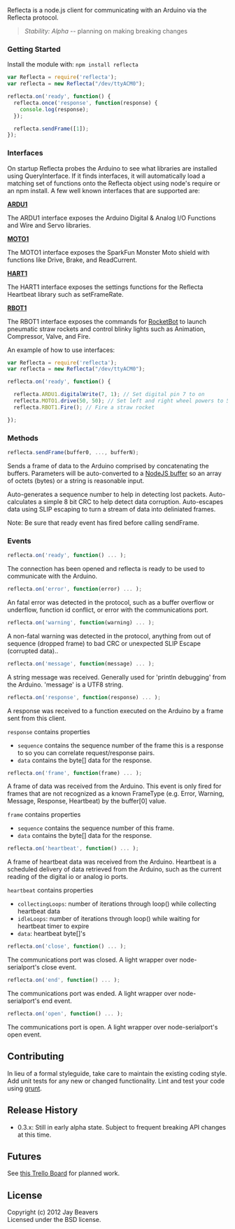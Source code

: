 Reflecta is a node.js client for communicating with an Arduino via the Reflecta protocol.

> _Stability: Alpha_ -- planning on making breaking changes

### Getting Started
Install the module with: `npm install reflecta`

```javascript
var Reflecta = require('reflecta');
var reflecta = new Reflecta("/dev/ttyACM0");

reflecta.on('ready', function() {
  reflecta.once('response', function(response) {
    console.log(response);
  });

  reflecta.sendFrame([1]);
});
```

### Interfaces

On startup Reflecta probes the Arduino to see what libraries are installed using QueryInterface.  If it finds interfaces, it will automatically load a matching set of functions onto the Reflecta object using node's require or an npm install.  A few well known interfaces that are supported are:

__[ARDU1](https://github.com/JayBeavers/Reflecta/blob/master/NodeClient/node_modules/ARDU1.md)__

The ARDU1 interface exposes the Arduino Digital & Analog I/O Functions and Wire and Servo libraries.

__[MOTO1](https://github.com/JayBeavers/Reflecta/blob/master/NodeClient/node_modules/reflecta_MOTO1.js)__

The MOTO1 interface exposes the SparkFun Monster Moto shield with functions like Drive, Brake, and ReadCurrent.

__[HART1](https://github.com/JayBeavers/Reflecta/blob/master/NodeClient/node_modules/reflecta_HART1.js)__

The HART1 interface exposes the settings functions for the Reflecta Heartbeat library such as setFrameRate.

__[RBOT1](https://github.com/JayBeavers/Reflecta/blob/master/NodeClient/node_modules/reflecta_RBOT1.js)__

The RBOT1 interface exposes the commands for [RocketBot](https://github.com/JayBeavers/RocketBot) to launch pneumatic straw rockets and control blinky lights such as Animation, Compressor, Valve, and Fire.

An example of how to use interfaces:
```javascript
var Reflecta = require('reflecta');
var reflecta = new Reflecta("/dev/ttyACM0");

reflecta.on('ready', function() {

  reflecta.ARDU1.digitalWrite(7, 1); // Set digital pin 7 to on
  reflecta.MOTO1.drive(50, 50); // Set left and right wheel powers to 50 out of 255
  reflecta.RBOT1.Fire(); // Fire a straw rocket

});
```

### Methods

```javascript
reflecta.sendFrame(buffer0, ..., bufferN);
```
Sends a frame of data to the Arduino comprised by concatenating the buffers.  Parameters will be auto-converted to a [NodeJS buffer](http://nodejs.org/api/buffer.html) so an array of octets (bytes) or a string is reasonable input.

Auto-generates a sequence number to help in detecting lost packets.
Auto-calculates a simple 8 bit CRC to help detect data corruption.  Auto-escapes data using SLIP escaping to 
turn a stream of data into deliniated frames.

Note:  Be sure that ready event has fired before calling sendFrame.

### Events

```javascript
reflecta.on('ready', function() ... );
```

The connection has been opened and reflecta is ready to be used to communicate with the Arduino.

```javascript
reflecta.on('error', function(error) ... );
```

An fatal error was detected in the protocol, such as a buffer overflow or underflow, function id conflict, or error with the communications port.

```javascript
reflecta.on('warning', function(warning) ... );
```

A non-fatal warning was detected in the protocol, anything from out of sequence (dropped frame) to bad CRC or
unexpected SLIP Escape (corrupted data)..

```javascript
reflecta.on('message', function(message) ... );
```

A string message was received.  Generally used for 'println debugging' from the Arduino.  'message' is a UTF8 string.

```javascript
reflecta.on('response', function(response) ... );
```

A response was received to a function executed on the Arduino by a frame sent from this client.

`response` contains properties

- `sequence` contains the sequence number of the frame this is a response to so you can correlate request/response pairs.
- `data` contains the byte[] data for the response.

```javascript
reflecta.on('frame', function(frame) ... );
```

A frame of data was received from the Arduino.  This event is only fired for frames that are not recognized as a known FrameType (e.g. Error, Warning, Message, Response, Heartbeat) by the buffer[0] value.

`frame` contains properties

- `sequence` contains the sequence number of this frame.
- `data` contains the byte[] data for the response.

```javascript
reflecta.on('heartbeat', function() ... );
```

A frame of heartbeat data was received from the Arduino.  Heartbeat is a scheduled delivery of data retrieved from the Arduino, such as the current reading of the digital io or analog io ports.

`heartbeat` contains properties

- `collectingLoops`: number of iterations through loop() while collecting heartbeat data
- `idleLoops`: number of iterations through loop() while waiting for heartbeat timer to expire
- `data`: heartbeat byte[]'s

```javascript
reflecta.on('close', function() ... );
```

The communications port was closed.  A light wrapper over node-serialport's close event.

```javascript
reflecta.on('end', function() ... );
```

The communications port was ended.  A light wrapper over node-serialport's end event.

```javascript
reflecta.on('open', function() ... );
```

The communications port is open.  A light wrapper over node-serialport's open event.

## Contributing
In lieu of a formal styleguide, take care to maintain the existing coding style. Add unit tests for any new or changed functionality. Lint and test your code using [grunt](https://github.com/cowboy/grunt).

## Release History

- 0.3.x: Still in early alpha state.  Subject to frequent breaking API changes at this time.

## Futures

See [this Trello Board](https://trello.com/board/reflecta/4fe0b182caf51043640db94b) for planned work.

## License
Copyright (c) 2012 Jay Beavers  
Licensed under the BSD license.
